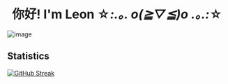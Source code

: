 # <div align="center">你好! I'm Leon ☆*:.｡. o(≧▽≦)o .｡.:*☆</div>

![image](https://user-images.githubusercontent.com/73002754/188301596-f0fc6288-64c5-45f3-90c6-9d98b00b43d5.png)

## Statistics

[![GitHub Streak](https://streak-stats.demolab.com?user=truongmleon&theme=buefy&hide_border=true)](https://git.io/streak-stats)
